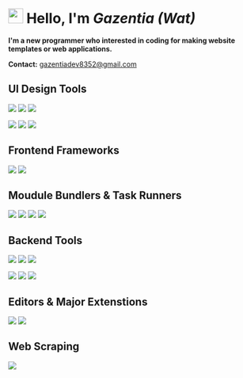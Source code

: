 <h1>
<img src="https://raw.githubusercontent.com/MartinHeinz/MartinHeinz/master/wave.gif" width="30px">
 Hello, I'm <i>Gazentia (Wat)</i>
</h1>
<p><b>I'm a new programmer who interested in coding for making website templates or web applications.</b></p>
<p><b>Contact:</b> <a href="mailto:gazentiadev8352@gmail.com">gazentiadev8352@gmail.com</a></p>
<h2>
UI Design Tools
</h2>

![](https://img.shields.io/badge/Html5-msg?style=for-the-badge&logo=html5&logoColor=white&color=E34F26)
![](https://img.shields.io/badge/CSS3-msg?style=for-the-badge&logo=css3&logoColor=white&color=1572B6)
![](https://img.shields.io/badge/JavaScript-msg?style=for-the-badge&logo=javascript&logoColor=white&color=F7DF1E)

![](https://img.shields.io/badge/AdobeXD-Learning-1?style=for-the-badge&logo=adobexd&logoColor=white&labelColor=FF61F6&color=lightgrey)
![](https://img.shields.io/badge/AdobePhotoshop-msg?style=for-the-badge&logo=adobephotoshop&logoColor=white&color=31A8FF)
![](https://img.shields.io/badge/AdobeIllustrator-msg?style=for-the-badge&logo=adobeillustrator&logoColor=white&color=FF9A00)

<h2>
Frontend Frameworks
</h2>

![](https://img.shields.io/badge/Angular-Learning-1?style=for-the-badge&logo=angular&logoColor=white&labelColor=DD0031&color=lightgrey)
![](https://img.shields.io/badge/jQuery-msg?style=for-the-badge&logo=jquery&logoColor=white&color=0769AD)

<h2>
Moudule Bundlers & Task Runners
</h2>

![](https://img.shields.io/badge/Webpack-Learning-1?style=for-the-badge&logo=webpack&logoColor=white&labelColor=8DD6F9&color=lightgrey)
![](https://img.shields.io/badge/Sass-msg?style=for-the-badge&logo=sass&logoColor=white&color=CC6699)
![](https://img.shields.io/badge/PostCSS-msg?style=for-the-badge&logo=postcss&logoColor=white&color=DD3A0A)
![](https://img.shields.io/badge/Babel-Learning-1?style=for-the-badge&logo=babel&logoColor=white&labelColor=F9DC3E&color=lightgrey)
<h2>
Backend Tools
</h2>

![](https://img.shields.io/badge/Node.js-msg?style=for-the-badge&logo=node.js&logoColor=white&color=339933)
![](https://img.shields.io/badge/Express-msg?style=for-the-badge&logo=express&logoColor=white&color=000000)
![](https://img.shields.io/badge/Nodemon-msg?style=for-the-badge&logo=nodemon&logoColor=white&color=76D04B)

![](https://img.shields.io/badge/Postman-msg?style=for-the-badge&logo=postman&logoColor=white&color=FF6C37)
![](https://img.shields.io/badge/MongoDB-msg?style=for-the-badge&logo=mongodb&logoColor=white&color=47A248)
![](https://img.shields.io/badge/MySQL-msg?style=for-the-badge&logo=mysql&logoColor=white&color=4479A1)

<h2>
Editors & Major Extenstions
</h2>

![](https://img.shields.io/badge/VisualStudioCode-msg?style=for-the-badge&logo=visualstudiocode&logoColor=white&color=007ACC)
![](https://img.shields.io/badge/Prettier-msg?style=for-the-badge&logo=prettier&logoColor=white&color=F7B93E)

<h2>
Web Scraping
</h2>

![](https://img.shields.io/badge/Puppeteer-msg?style=for-the-badge&logo=puppeteer&logoColor=white&color=40B5A4)
